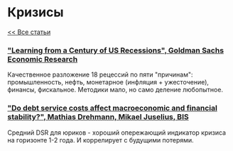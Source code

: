 # Кризисы

[<< Все статьи](../README.md)

### ["Learning from a Century of US Recessions", Goldman Sachs Economic Research](https://www.goldmansachs.com/insights/pages/learning-from-a-century-us-recessions/report.pdf)

Качественное разложение 18 рецессий по пяти "причинам": промышленность, нефть, монетарное (инфляция + ужесточение), финансы, фискальное. Методики мало, но само деление любопытное.


### ["Do debt service costs affect macroeconomic and financial stability?", Mathias Drehmann, Mikael Juselius, BIS](https://www.bis.org/publ/qtrpdf/r_qt1209e.pdf)

Средний DSR для юриков - хороший опережающий индикатор кризиса на горизонте 1-2 года. И коррелирует с будущими потерями.
